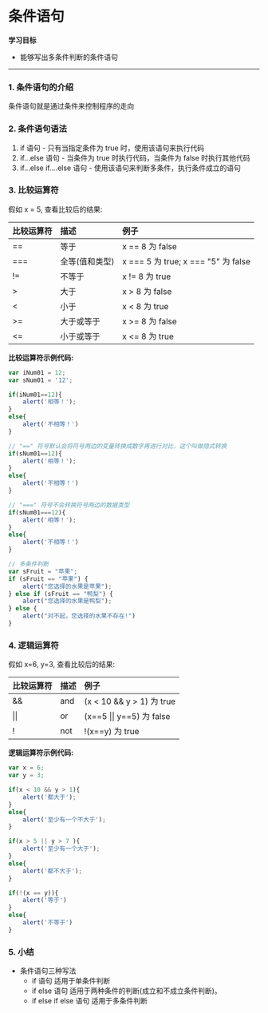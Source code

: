 # 条件语句

**学习目标**

* 能够写出多条件判断的条件语句

---

### 1. 条件语句的介绍

条件语句就是通过条件来控制程序的走向

### 2. 条件语句语法

1. if 语句 - 只有当指定条件为 true 时，使用该语句来执行代码
2. if...else 语句 - 当条件为 true 时执行代码，当条件为 false 时执行其他代码
3. if...else if....else 语句 - 使用该语句来判断多条件，执行条件成立的语句

### 3. 比较运算符

假如 x = 5,  查看比较后的结果:

| 比较运算符 | 描述 | 例子 |
| :--- | :--- | :--- |
| == | 等于 | x == 8 为 false |
| === | 全等\(值和类型\) | x === 5 为 true; x === "5" 为 false |
| != | 不等于 | x != 8 为 true |
| &gt; | 大于 | x &gt; 8 为 false |
| &lt; | 小于 | x &lt; 8 为 true |
| &gt;= | 大于或等于 | x &gt;= 8 为 false |
| &lt;= | 小于或等于 | x &lt;= 8 为 true |

**比较运算符示例代码:**

```js
var iNum01 = 12;
var sNum01 = '12';

if(iNum01==12){
    alert('相等！');
}
else{
    alert('不相等！')
}

// "==" 符号默认会将符号两边的变量转换成数字再进行对比，这个叫做隐式转换
if(sNum01==12){
    alert('相等！');
}
else{
    alert('不相等！')
}

// "===" 符号不会转换符号两边的数据类型
if(sNum01===12){
    alert('相等！');
}
else{
    alert('不相等！')
}

// 多条件判断
var sFruit = "苹果";
if (sFruit == "苹果") {
    alert("您选择的水果是苹果");
} else if (sFruit == "鸭梨") {
    alert("您选择的水果是鸭梨");
} else {
    alert("对不起，您选择的水果不存在!")
}
```

### 4. 逻辑运算符

假如 x=6, y=3, 查看比较后的结果:

| 比较运算符 | 描述 | 例子 |
| :--- | :--- | :--- |
| && | and | \(x &lt; 10 && y &gt; 1\) 为 true |
| &#124;&#124; | or | \(x==5 &#124;&#124; y==5\) 为 false |
| ! | not | !\(x==y\) 为 true |

**逻辑运算符示例代码:**

```js
var x = 6;
var y = 3;

if(x < 10 && y > 1){
    alert('都大于');
}
else{
    alert('至少有一个不大于');
}

if(x > 5 || y > 7 ){
    alert('至少有一个大于');
}
else{
    alert('都不大于');
}

if(!(x == y)){
    alert('等于')
}
else{
    alert('不等于')
}
```

### 5. 小结

* 条件语句三种写法
  * if 语句  适用于单条件判断
  * if else 语句 适用于两种条件的判断\(成立和不成立条件判断\)。
  * if else if else 语句 适用于多条件判断



